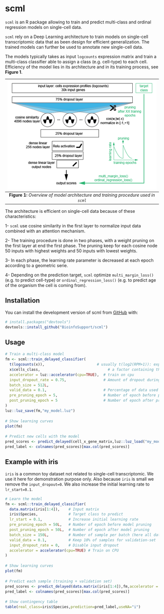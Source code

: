 

# scml

`scml` is an R package allowing to train and predict multi-class and ordinal regression models on single-cell data.

`scml` rely on a Deep Learning architecture to train models 
on single-cell transcriptomic data that as been design for efficient generalization. 
The trained models can further be used to annotate new single-cell data. 

The models typically takes as 
input `logcounts` expression matrix and train a multi-class classifier able to 
assign a class (e.g. cell-type) to each cell. Efficiency of the model lies in 
its architecture and in its training process, see **Figure 1**.


| ![](man/figures/nn_arch.png) |
|:--:|
| **Figure 1:** *Overview of model architecture and training procedure used in `scml`* |


The architecture is efficient on single-cell data because of these characteristics:

1- `scml` use cosine similarity in the first layer to normalize input data 
    combined with an attention mechanism.

2- The training procedure is done in two phases, with a weight pruning on the 
   first layer at end the first phase. The pruning keep for each cosine node 
   50 inputs with highest weights and 50 inputs with lowest weights.

3- In each phase, the learning rate parameter is decreased at each epoch 
   according to a geometric serie.

4- Depending on the prediction target, `scml` optimize `multi_margin_loss()` 
   (e.g. to predict cell-type) or `ordinal_regression_loss()` (e.g. to predict
   age of the organism the cell is coming from).


## Installation

You can install the development version of scml from [GitHub](https://github.com/) with:

``` r
# install.packages("devtools")
devtools::install_github("BioinfoSupport/scml")
```

## Usage

``` r
# Train a multi-class model
fm <- scml::train_delayed_classifier(
  t(logcounts(x)),                        # usually t(log2(RPM+1)): expression matrix with genes as column, so often transposed
  x$cells_class,                               # a factor containing the class of the cells
  accelerator = luz::accelerator(cpu=TRUE),  # train on cpu
  input_dropout_rate = 0.75,                 # Amount of dropout during training
  batch_size = 512L,
  valid_data = 0.1,                          # Percentage of data used for validation
  pre_pruning_epoch = 5,                     # Number of epoch before pruning the model
  post_pruning_epoch = 5                     # Number of epoch after pruning the model
)
luz::luz_save(fm,"my_model.luz")

# Show learning curves
plot(fm)

# Predict new cells with the model
pred_scores <- predict_delayed(cell_x_gene_matrix,luz::luz_load("my_model.luz"))
pred_label <- colnames(pred_scores)[max.col(pred_scores)]
```


## Example with iris

`iris` is a common toy dataset not related to single-cell transcriptomic.
We use it here for demonstration purpose only. Also because `iris` is small
we remove the `input_dropout=0`. We also increase the initial learning rate to
`lr_start=0.1`.

``` r
# Learn the model
fm <- scml::train_delayed_classifier(
  data.matrix(iris[1:4]),    # Input matrix
  iris$Species,              # Target class to predict
  lr_start = 0.1,            # Increase initial learning rate
  pre_pruning_epoch = 50L,   # Number of epoch before model pruning
  post_pruning_epoch = 50L,  # Number of epoch after model pruning
  batch_size = 150L,         # Number of sample per batch (here all dataset)
  valid_data = 0.1,          # Keep 10% of samples for validation-set
  input_dropout_rate = 0,    # Disable input dropout
  accelerator = accelerator(cpu=TRUE) # Train on CPU
)

# Show learning curves
plot(fm)

# Predict each sample (training + validation set)
pred_scores <- predict_delayed(data.matrix(iris[1:4]),fm,accelerator = accelerator(cpu=TRUE))
pred_label <- colnames(pred_scores)[max.col(pred_scores)]

# Show contingency table
table(real_class=iris$Species,prediction=pred_label,useNA="i")
```




